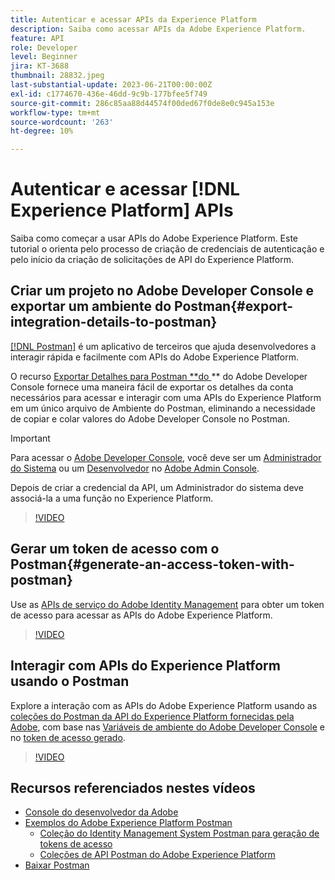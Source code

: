 ```yaml
---
title: Autenticar e acessar APIs da Experience Platform
description: Saiba como acessar APIs da Adobe Experience Platform.
feature: API
role: Developer
level: Beginner
jira: KT-3688
thumbnail: 28832.jpeg
last-substantial-update: 2023-06-21T00:00:00Z
exl-id: c1774670-436e-46dd-9c9b-177bfee5f749
source-git-commit: 286c85aa88d44574f00ded67f0de8e0c945a153e
workflow-type: tm+mt
source-wordcount: '263'
ht-degree: 10%

---
```


# Autenticar e acessar [!DNL Experience Platform] APIs

Saiba como começar a usar APIs do Adobe Experience Platform. Este tutorial o orienta pelo processo de criação de credenciais de autenticação e pelo início da criação de solicitações de API do Experience Platform.

## Criar um projeto no Adobe Developer Console e exportar um ambiente do Postman{#export-integration-details-to-postman}

[[!DNL Postman]](https://www.postman.com/) é um aplicativo de terceiros que ajuda desenvolvedores a interagir rápida e facilmente com APIs do Adobe Experience Platform.

O recurso [Exportar Detalhes para Postman **do ](https://developer.adobe.com/console/home)** do Adobe Developer Console fornece uma maneira fácil de exportar os detalhes da conta necessários para acessar e interagir com uma APIs do Experience Platform em um único arquivo de Ambiente do Postman, eliminando a necessidade de copiar e colar valores do Adobe Developer Console no Postman.

>[!IMPORTANT]
>
>Para acessar o [Adobe Developer Console](https://developer.adobe.com/console/home), você deve ser um [Administrador do Sistema](https://helpx.adobe.com/br/enterprise/using/admin-roles.html) ou um [Desenvolvedor](https://helpx.adobe.com/enterprise/using/manage-developers.html#:~:text=Add%20developers%20to%20a%20single%20product%20profile&amp;text=In%20the%20Admin%20Console%2C%20navigate,in%20the%20upper%2Dright%20corner.) no [Adobe Admin Console](https://adminconsole.adobe.com).
>
> Depois de criar a credencial da API, um Administrador do sistema deve associá-la a uma função no Experience Platform.

>[!VIDEO](https://video.tv.adobe.com/v/28832/?learn=on&enablevpops)

## Gerar um token de acesso com o Postman{#generate-an-access-token-with-postman}

Use as [APIs de serviço do Adobe Identity Management](https://github.com/adobe/experience-platform-postman-samples/tree/master/apis/ims) para obter um token de acesso para acessar as APIs do Adobe Experience Platform.

>[!VIDEO](https://video.tv.adobe.com/v/29698/?learn=on&enablevpops)


## Interagir com APIs do Experience Platform usando o Postman

Explore a interação com as APIs do Adobe Experience Platform usando as [coleções do Postman da API do Experience Platform fornecidas pela Adobe](https://github.com/adobe/experience-platform-postman-samples/tree/master/apis/experience-platform), com base nas [Variáveis de ambiente do Adobe Developer Console](#export-integration-details-to-postman) e no [token de acesso gerado](#generate-an-access-token-with-postman).

>[!VIDEO](https://video.tv.adobe.com/v/29704/?learn=on&enablevpops)


## Recursos referenciados nestes vídeos

* [Console do desenvolvedor da Adobe](https://developer.adobe.com/console/home)
* [Exemplos do Adobe Experience Platform Postman](https://github.com/adobe/experience-platform-postman-samples)
   * [Coleção do Identity Management System Postman para geração de tokens de acesso](https://github.com/adobe/experience-platform-postman-samples/tree/master/apis/ims)
   * [Coleções de API Postman do Adobe Experience Platform](https://github.com/adobe/experience-platform-postman-samples/tree/master/apis/experience-platform)
* [Baixar Postman](https://www.postman.com/)
